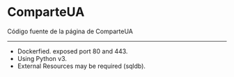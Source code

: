 # ComparteUA
Código fuente de la página de ComparteUA


----------------------------------------
- Dockerfied. exposed port 80 and 443.
- Using Python v3.
- External Resources may be required (sqldb).
